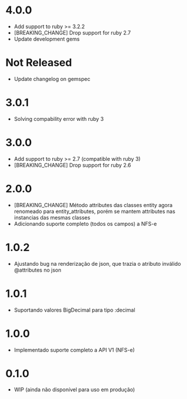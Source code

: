 # 4.0.0
- Add support to ruby >= 3.2.2
- [BREAKING_CHANGE] Drop support for ruby 2.7
- Update development gems
# Not Released
- Update changelog on gemspec
# 3.0.1
- Solving compability error with ruby 3
# 3.0.0
- Add support to ruby >= 2.7 (compatible with ruby 3)
- [BREAKING_CHANGE] Drop support for ruby 2.6
# 2.0.0
- [BREAKING_CHANGE] Método attributes das classes entity agora renomeado para entity_attributes, porém se mantem attributes nas instancias das mesmas classes
- Adicionando suporte completo (todos os campos) a NFS-e
# 1.0.2
- Ajustando bug na renderização de json, que trazia o atributo inválido @attributes no json
# 1.0.1
- Suportando valores BigDecimal para tipo :decimal
# 1.0.0
- Implementado suporte completo a API V1 (NFS-e)
# 0.1.0
- WIP (ainda não disponível para uso em produção)
